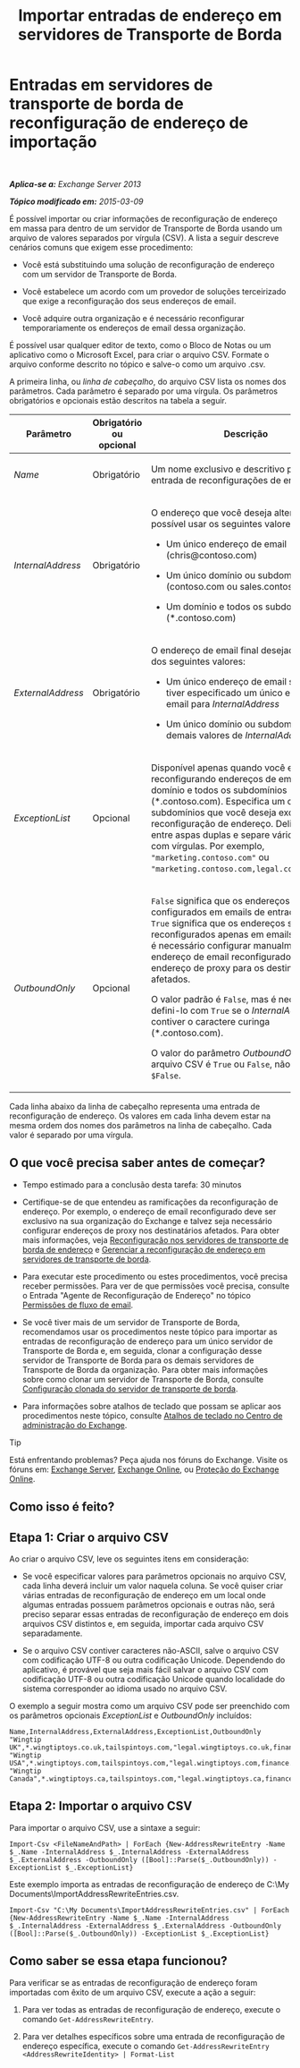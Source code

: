 ﻿---
title: 'Importar entradas de endereço em servidores de Transporte de Borda'
TOCTitle: Entradas em servidores de transporte de borda de reconfiguração de endereço de importação
ms:assetid: bd0942c6-9c66-4b4c-b9bc-2f5f783def76
ms:mtpsurl: https://technet.microsoft.com/pt-br/library/Bb331966(v=EXCHG.150)
ms:contentKeyID: 61060560
ms.date: 05/22/2018
mtps_version: v=EXCHG.150
ms.translationtype: MT
---

# Entradas em servidores de transporte de borda de reconfiguração de endereço de importação

 

_**Aplica-se a:** Exchange Server 2013_

_**Tópico modificado em:** 2015-03-09_

É possível importar ou criar informações de reconfiguração de endereço em massa para dentro de um servidor de Transporte de Borda usando um arquivo de valores separados por vírgula (CSV). A lista a seguir descreve cenários comuns que exigem esse procedimento:

  - Você está substituindo uma solução de reconfiguração de endereço com um servidor de Transporte de Borda.

  - Você estabelece um acordo com um provedor de soluções terceirizado que exige a reconfiguração dos seus endereços de email.

  - Você adquire outra organização e é necessário reconfigurar temporariamente os endereços de email dessa organização.

É possível usar qualquer editor de texto, como o Bloco de Notas ou um aplicativo como o Microsoft Excel, para criar o arquivo CSV. Formate o arquivo conforme descrito no tópico e salve-o como um arquivo .csv.

A primeira linha, ou *linha de cabeçalho*, do arquivo CSV lista os nomes dos parâmetros. Cada parâmetro é separado por uma vírgula. Os parâmetros obrigatórios e opcionais estão descritos na tabela a seguir.


<table>
<colgroup>
<col style="width: 33%" />
<col style="width: 33%" />
<col style="width: 33%" />
</colgroup>
<thead>
<tr class="header">
<th>Parâmetro</th>
<th>Obrigatório ou opcional</th>
<th>Descrição</th>
</tr>
</thead>
<tbody>
<tr class="odd">
<td><p><em>Name</em></p></td>
<td><p>Obrigatório</p></td>
<td><p>Um nome exclusivo e descritivo para a entrada de reconfigurações de endereços.</p></td>
</tr>
<tr class="even">
<td><p><em>InternalAddress</em></p></td>
<td><p>Obrigatório</p></td>
<td><p>O endereço que você deseja alterar. É possível usar os seguintes valores:</p>
<ul>
<li><p>Um único endereço de email (chris@contoso.com)</p></li>
<li><p>Um único domínio ou subdomínio (contoso.com ou sales.contoso.com)</p></li>
<li><p>Um domínio e todos os subdomínios (*.contoso.com)</p></li>
</ul></td>
</tr>
<tr class="odd">
<td><p><em>ExternalAddress</em></p></td>
<td><p>Obrigatório</p></td>
<td><p>O endereço de email final desejado. Use um dos seguintes valores:</p>
<ul>
<li><p>Um único endereço de email se você tiver especificado um único endereço de email para <em>InternalAddress</em></p></li>
<li><p>Um único domínio ou subdomínio para os demais valores de <em>InternalAddress</em></p></li>
</ul></td>
</tr>
<tr class="even">
<td><p><em>ExceptionList</em></p></td>
<td><p>Opcional</p></td>
<td><p>Disponível apenas quando você estiver reconfigurando endereços de email em um domínio e todos os subdomínios (*.contoso.com). Especifica um ou mais subdomínios que você deseja excluir da reconfiguração de endereço. Delimite o valor entre aspas duplas e separe vários valores com vírgulas. Por exemplo, <code>&quot;marketing.contoso.com&quot;</code> ou <code>&quot;marketing.contoso.com,legal.contoso.com&quot;</code>.</p></td>
</tr>
<tr class="odd">
<td><p><em>OutboundOnly</em></p></td>
<td><p>Opcional</p></td>
<td><p><code>False</code> significa que os endereços são configurados em emails de entrada e saída. <code>True</code> significa que os endereços são reconfigurados apenas em emails de saída e é necessário configurar manualmente o endereço de email reconfigurado como um endereço de proxy para os destinatários afetados.</p>
<p>O valor padrão é <code>False</code>, mas é necessário defini-lo com <code>True</code> se o <em>InternalAddress</em> contiver o caractere curinga (*.contoso.com).</p>
<p>O valor do parâmetro <em>OutboundOnly</em> no arquivo CSV é <code>True</code> ou <code>False</code>, não <code>$True</code> ou <code>$False</code>.</p></td>
</tr>
</tbody>
</table>


Cada linha abaixo da linha de cabeçalho representa uma entrada de reconfiguração de endereço. Os valores em cada linha devem estar na mesma ordem dos nomes dos parâmetros na linha de cabeçalho. Cada valor é separado por uma vírgula.

## O que você precisa saber antes de começar?

  - Tempo estimado para a conclusão desta tarefa: 30 minutos

  - Certifique-se de que entendeu as ramificações da reconfiguração de endereço. Por exemplo, o endereço de email reconfigurado deve ser exclusivo na sua organização do Exchange e talvez seja necessário configurar endereços de proxy nos destinatários afetados. Para obter mais informações, veja [Reconfiguração nos servidores de transporte de borda de endereço](address-rewriting-on-edge-transport-servers-exchange-2013-help.md) e [Gerenciar a reconfiguração de endereço em servidores de transporte de borda](manage-address-rewriting-on-edge-transport-servers-exchange-2013-help.md).

  - Para executar este procedimento ou estes procedimentos, você precisa receber permissões. Para ver de que permissões você precisa, consulte o Entrada "Agente de Reconfiguração de Endereço" no tópico [Permissões de fluxo de email](mail-flow-permissions-exchange-2013-help.md).

  - Se você tiver mais de um servidor de Transporte de Borda, recomendamos usar os procedimentos neste tópico para importar as entradas de reconfiguração de endereço para um único servidor de Transporte de Borda e, em seguida, clonar a configuração desse servidor de Transporte de Borda para os demais servidores de Transporte de Borda da organização. Para obter mais informações sobre como clonar um servidor de Transporte de Borda, consulte [Configuração clonada do servidor de transporte de borda](edge-transport-server-cloned-configuration-exchange-2013-help.md).

  - Para informações sobre atalhos de teclado que possam se aplicar aos procedimentos neste tópico, consulte [Atalhos de teclado no Centro de administração do Exchange](keyboard-shortcuts-in-the-exchange-admin-center-exchange-online-protection-help.md).


> [!TIP]
> Está enfrentando problemas? Peça ajuda nos fóruns do Exchange. Visite os fóruns em: <A href="https://go.microsoft.com/fwlink/p/?linkid=60612">Exchange Server</A>, <A href="https://go.microsoft.com/fwlink/p/?linkid=267542">Exchange Online</A>, ou <A href="https://go.microsoft.com/fwlink/p/?linkid=285351">Proteção do Exchange Online</A>.



## Como isso é feito?

## Etapa 1: Criar o arquivo CSV

Ao criar o arquivo CSV, leve os seguintes itens em consideração:

  - Se você especificar valores para parâmetros opcionais no arquivo CSV, cada linha deverá incluir um valor naquela coluna. Se você quiser criar várias entradas de reconfiguração de endereço em um local onde algumas entradas possuem parâmetros opcionais e outras não, será preciso separar essas entradas de reconfiguração de endereço em dois arquivos CSV distintos e, em seguida, importar cada arquivo CSV separadamente.

  - Se o arquivo CSV contiver caracteres não-ASCII, salve o arquivo CSV com codificação UTF-8 ou outra codificação Unicode. Dependendo do aplicativo, é provável que seja mais fácil salvar o arquivo CSV com codificação UTF-8 ou outra codificação Unicode quando localidade do sistema corresponder ao idioma usado no arquivo CSV.

O exemplo a seguir mostra como um arquivo CSV pode ser preenchido com os parâmetros opcionais *ExceptionList* e *OutboundOnly* incluídos:

    Name,InternalAddress,ExternalAddress,ExceptionList,OutboundOnly
    "Wingtip UK",*.wingtiptoys.co.uk,tailspintoys.com,"legal.wingtiptoys.co.uk,finance.wingtiptoys.co.uk,support.wingtiptoys.co.uk",True
    "Wingtip USA",*.wingtiptoys.com,tailspintoys.com,"legal.wingtiptoys.com,finance.wingtiptoys.com,support.wingtiptoys.com,corp.wingtiptoys.com",True
    "Wingtip Canada",*.wingtiptoys.ca,tailspintoys.com,"legal.wingtiptoys.ca,finance.wingtiptoys.ca,support.wingtiptoys.ca",True

## Etapa 2: Importar o arquivo CSV

Para importar o arquivo CSV, use a sintaxe a seguir:

    Import-Csv <FileNameAndPath> | ForEach {New-AddressRewriteEntry -Name $_.Name -InternalAddress $_.InternalAddress -ExternalAddress $_.ExternalAddress -OutboundOnly ([Bool]::Parse($_.OutboundOnly)) -ExceptionList $_.ExceptionList}

Este exemplo importa as entradas de reconfiguração de endereço de C:\\My Documents\\ImportAddressRewriteEntries.csv.

    Import-Csv "C:\My Documents\ImportAddressRewriteEntries.csv" | ForEach {New-AddressRewriteEntry -Name $_.Name -InternalAddress $_.InternalAddress -ExternalAddress $_.ExternalAddress -OutboundOnly ([Bool]::Parse($_.OutboundOnly)) -ExceptionList $_.ExceptionList}

## Como saber se essa etapa funcionou?

Para verificar se as entradas de reconfiguração de endereço foram importadas com êxito de um arquivo CSV, execute a ação a seguir:

1.  Para ver todas as entradas de reconfiguração de endereço, execute o comando `Get-AddressRewriteEntry`.

2.  Para ver detalhes específicos sobre uma entrada de reconfiguração de endereço específica, execute o comando `Get-AddressRewriteEntry <AddressRewriteIdentity> | Format-List`

